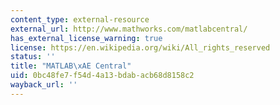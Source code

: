 ```yaml
---
content_type: external-resource
external_url: http://www.mathworks.com/matlabcentral/
has_external_license_warning: true
license: https://en.wikipedia.org/wiki/All_rights_reserved
status: ''
title: "MATLAB\xAE Central"
uid: 0bc48fe7-f54d-4a13-bdab-acb68d8158c2
wayback_url: ''
---
```

